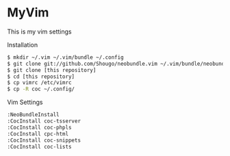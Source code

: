 # MyVim
This is my vim settings

Installation
```bash
$ mkdir ~/.vim ~/.vim/bundle ~/.config
$ git clone git://github.com/Shougo/neobundle.vim ~/.vim/bundle/neobundle.vim
$ git clone [this repository]
$ cd [this repository]
$ cp vimrc /etc/vimrc
$ cp -R coc ~/.config/
```

Vim Settings
```bash
:NeoBundleInstall
:CocInstall coc-tsserver
:CocInstall coc-phpls
:CocInstall cpc-html
:CocInstall coc-snippets
:CocInstall coc-lists
```

